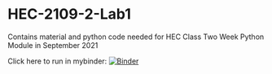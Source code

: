 # HEC-2109-2-Lab1

Contains material and python code needed for HEC Class Two Week Python Module in September 2021

Click here to run in mybinder:
[![Binder](https://mybinder.org/badge_logo.svg)](https://mybinder.org/v2/gh/clark753/HEC-2109-2-Lab1_4-19-22/HEAD)
